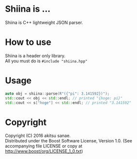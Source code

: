 # Shiina is ...

Shiina is C++ lightweight JSON parser.  

# How to use
Shiina is a header only library.  
All you must do is `#include "shiina.hpp"`

# Usage

```cpp
auto obj = shiina::parse(R"({"pi": 3.141592})");
std::cout << obj << std::endl; // printed "{hoge: pi}"
std::cout << s["hoge"] << std::endl; // printed "3.141592"
```

# Copyright
Copyright (C) 2016 akitsu sanae.  
Distributed under the Boost Software License, Version 1.0. 
(See accompanying file LICENSE or copy at http://www.boost/org/LICENSE_1_0.txt)  


